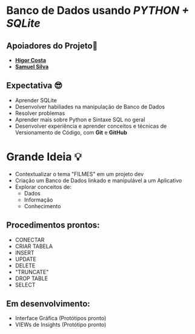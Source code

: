 # Banco de Dados usando *PYTHON + SQLite*
## Apoiadores do Projeto🤝
- <a href="https://github.com/HiCosta">**Higor Costa**<a>
- <a href="https://github.com/Samuel77743">**Samuel Silva**<a>

## Expectativa 😎
- Aprender SQLite
- Desenvolver habiliades na manipulação de Banco de Dados
- Resolver problemas
- Aprender mais sobre Python e Sintaxe SQL no geral
- Desenvolver experiência e aprender conceitos e técnicas de Versionamento de Código, com **Git** e **GitHub**

# Grande Ideia 💡
- Contextualizar o tema "FILMES" em um projeto dev
- Criação um Banco de Dados linkado e manipulável a um Aplicativo
- Explorar conceitos de:
    - Dados
    - Informação
    - Conhecimento

## Procedimentos prontos:
- CONECTAR
- CRIAR TABELA
- INSERT
- UPDATE
- DELETE
- "TRUNCATE"
- DROP TABLE
- SELECT

## Em desenvolvimento:
- Interface Gráfica (Protótipos pronto)
- VIEWs de Insights (Protótipo pronto)
